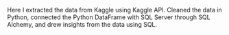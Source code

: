 Here I extracted the data from Kaggle using Kaggle API. Cleaned the data in Python, connected the Python DataFrame with SQL Server through SQL Alchemy, and drew insights from the data using SQL.
